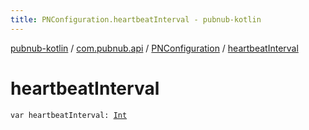 ```yaml
---
title: PNConfiguration.heartbeatInterval - pubnub-kotlin
---
```


[pubnub-kotlin](../../index.html) / [com.pubnub.api](../index.html) / [PNConfiguration](index.html) / [heartbeatInterval](./heartbeat-interval.html)

# heartbeatInterval

`var heartbeatInterval: `[`Int`](https://kotlinlang.org/api/latest/jvm/stdlib/kotlin/-int/index.html)